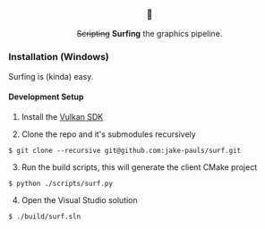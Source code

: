 <h3 align="center">🌊</h3>
<p align="center"><strike>Scripting</strike> <b>Surfing</b> the graphics pipeline.</p>

### Installation (Windows)
Surfing is (kinda) easy.

#### Development Setup
1. Install the [Vulkan SDK](https://vulkan.lunarg.com/sdk/home#windows)

2. Clone the repo and it's submodules recursively
```
$ git clone --recursive git@github.com:jake-pauls/surf.git
```

3. Run the build scripts, this will generate the client CMake project
```
$ python ./scripts/surf.py
```

4. Open the Visual Studio solution
```
$ ./build/surf.sln
```